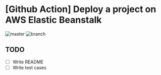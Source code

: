 # [Github Action] Deploy a project on AWS Elastic Beanstalk

![master](https://github.com/Amraneze/get-ebs-env-variables/workflows/master/badge.svg)
![branch](https://github.com/Amraneze/get-ebs-env-variables/workflows/branch/badge.svg)

## TODO

- [ ] Write README
- [ ] Write test cases
